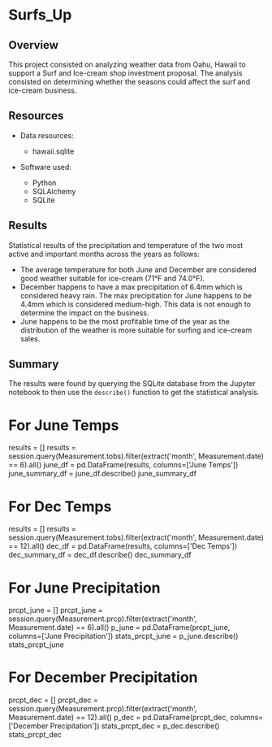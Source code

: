 # Surfs_Up

## Overview
This project consisted on analyzing weather data from Oahu, Hawaii to support a Surf and Ice-cream shop investment proposal. The analysis consisted on determining whether the seasons could affect the surf and ice-cream business.

## Resources
- Data resources: 
  - hawaii.sqlite

- Software used: 
  - Python
  - SQLAlchemy
  - SQLite

## Results
Statistical results of the precipitation and temperature of the two most active and important months across the years as follows:


- The average temperature for both June and December are considered good weather suitable for ice-cream (71°F and 74.0°F).
- December happens to have a max precipitation of 6.4mm which is considered heavy rain. The max precipitation for June happens to be 4.4mm which is considered medium-high. This data is not enough to determine the impact on the business.
- June happens to be the most profitable time of the year as the distribution of the weather is more suitable for surfing and ice-cream sales. 

## Summary

The results were found by querying the SQLite database from the Jupyter notebook to then use the `describe()` function to get the statistical analysis. 

# For June Temps
results = []
results = session.query(Measurement.tobs).filter(extract('month', Measurement.date) == 6).all()
june_df = pd.DataFrame(results, columns=['June Temps'])
june_summary_df = june_df.describe()
june_summary_df

# For Dec Temps
results = []
results = session.query(Measurement.tobs).filter(extract('month', Measurement.date) == 12).all()
dec_df = pd.DataFrame(results, columns=['Dec Temps'])
dec_summary_df = dec_df.describe()
dec_summary_df

# For June Precipitation
prcpt_june = []
prcpt_june = session.query(Measurement.prcp).filter(extract('month', Measurement.date) == 6).all()
p_june = pd.DataFrame(prcpt_june, columns=['June Precipitation'])
stats_prcpt_june = p_june.describe()
stats_prcpt_june

# For December Precipitation
prcpt_dec = []
prcpt_dec = session.query(Measurement.prcp).filter(extract('month', Measurement.date) == 12).all()
p_dec = pd.DataFrame(prcpt_dec, columns=['December Precipitation'])
stats_prcpt_dec = p_dec.describe()
stats_prcpt_dec
